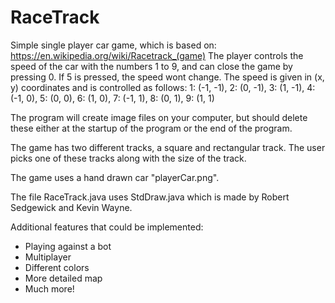 # RaceTrack
Simple single player car game, which is based on: https://en.wikipedia.org/wiki/Racetrack_(game) 
The player controls the speed of the car with the numbers 1 to 9, and can close the game by pressing 0. If 5 is pressed, the speed wont change. The speed is given in (x, y) coordinates and is controlled as follows:
1: (-1, -1), 2: (0, -1), 3: (1, -1), 4: (-1, 0), 5: (0, 0), 6: (1, 0), 7: (-1, 1), 8: (0, 1), 9: (1, 1)

The program will create image files on your computer, but should delete these either at the startup of the program or the end of the program. 

The game has two different tracks, a square and rectangular track. The user picks one of these tracks along with the size of the track. 

The game uses a hand drawn car "playerCar.png". 

The file RaceTrack.java uses StdDraw.java which is made by Robert Sedgewick and Kevin Wayne. 

Additional features that could be implemented: 
- Playing against a bot
- Multiplayer 
- Different colors 
- More detailed map
- Much more!
